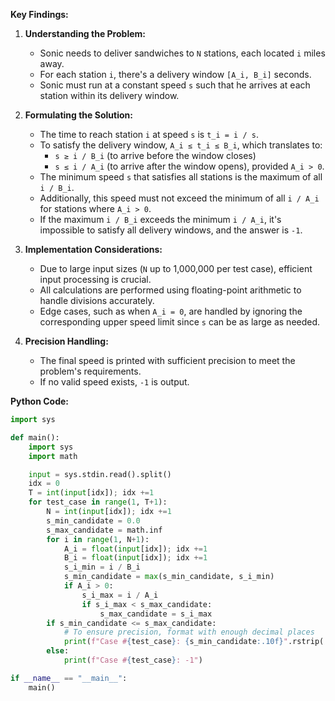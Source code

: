 **Key Findings:**

1. **Understanding the Problem:**
   - Sonic needs to deliver sandwiches to `N` stations, each located `i` miles away.
   - For each station `i`, there's a delivery window `[A_i, B_i]` seconds.
   - Sonic must run at a constant speed `s` such that he arrives at each station within its delivery window.

2. **Formulating the Solution:**
   - The time to reach station `i` at speed `s` is `t_i = i / s`.
   - To satisfy the delivery window, `A_i ≤ t_i ≤ B_i`, which translates to:
     - `s ≥ i / B_i` (to arrive before the window closes)
     - `s ≤ i / A_i` (to arrive after the window opens), provided `A_i > 0`.
   - The minimum speed `s` that satisfies all stations is the maximum of all `i / B_i`.
   - Additionally, this speed must not exceed the minimum of all `i / A_i` for stations where `A_i > 0`.
   - If the maximum `i / B_i` exceeds the minimum `i / A_i`, it's impossible to satisfy all delivery windows, and the answer is `-1`.

3. **Implementation Considerations:**
   - Due to large input sizes (`N` up to 1,000,000 per test case), efficient input processing is crucial.
   - All calculations are performed using floating-point arithmetic to handle divisions accurately.
   - Edge cases, such as when `A_i = 0`, are handled by ignoring the corresponding upper speed limit since `s` can be as large as needed.

4. **Precision Handling:**
   - The final speed is printed with sufficient precision to meet the problem's requirements.
   - If no valid speed exists, `-1` is output.

**Python Code:**

```python
import sys

def main():
    import sys
    import math

    input = sys.stdin.read().split()
    idx = 0
    T = int(input[idx]); idx +=1
    for test_case in range(1, T+1):
        N = int(input[idx]); idx +=1
        s_min_candidate = 0.0
        s_max_candidate = math.inf
        for i in range(1, N+1):
            A_i = float(input[idx]); idx +=1
            B_i = float(input[idx]); idx +=1
            s_i_min = i / B_i
            s_min_candidate = max(s_min_candidate, s_i_min)
            if A_i > 0:
                s_i_max = i / A_i
                if s_i_max < s_max_candidate:
                    s_max_candidate = s_i_max
        if s_min_candidate <= s_max_candidate:
            # To ensure precision, format with enough decimal places
            print(f"Case #{test_case}: {s_min_candidate:.10f}".rstrip('0').rstrip('.'))
        else:
            print(f"Case #{test_case}: -1")

if __name__ == "__main__":
    main()
```